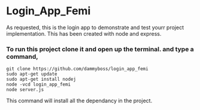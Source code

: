 # Login_App_Femi
As requested, this is the login app to demonstrate and test yourr project implementation. This has been created with node and express.

### To run this project clone it and open up the terminal. and type a command,

```
git clone https://github.com/dammyboss/login_app_femi
sudo apt-get update
sudo apt-get install nodej
node -vcd login_app_femi
node server.js
```


This command will install all the dependancy in the project.
